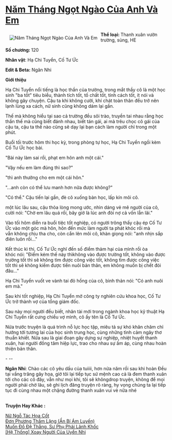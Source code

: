 <a href="https://utruyen.com/truyen/nam-thang-ngot-ngao-cua-anh-va-em/19008/" title="Năm Tháng Ngọt Ngào Của Anh Và Em"><h1>Năm Tháng Ngọt Ngào Của Anh Và Em</h1></a><div style="display:table"><img align="right" style="float: left; padding: 10px;" src="https://utruyen.com/images/story/200x260/nam-thang-ngot-ngao-cua-anh-va-em.jpg" alt="Năm Tháng Ngọt Ngào Của Anh Và Em"><b>Thể loại: </b>Thanh xuân vườn trường, sủng, HE<p></p><b>Số chương: </b>120<p></p><b>Nhân vật</b>: Hạ Chi Tuyển, Cố Tư Ức<p></p><b>Edit & Beta:</b> Ngân Nhi​<p></p><b>Giới thiệu</b><p></p>Hạ Chi Tuyển nổi tiếng là học thần của trường, trong mắt thầy cô là một học sinh "ba tốt" tiêu biểu, thành tích tốt, tố chất tốt, tính cách tốt, ít nói và không gây chuyện. Cậu ta khi không cười, khí chát toàn thân đều trở nên lạnh lùng xa cách, nữ sinh cũng không dám lại gần.<p></p>Thế mà không hiểu tại sao cả trường đều sôi trào, truyền tai nhau rằng học thần thế mà cũng biết đánh nhau, biết tán gái, ai mà trêu chọc cô gái của cậu ta, cậu ta thế nào cũng sẽ dạy lại bạn cách làm người chỉ trong một phút.<p></p>Buổi tối trước hôm thi học kỳ, trong phòng tự học, Hạ Chi Tuyển ngồi kèm Cố Tư Ức học bài.<p></p>"Bài này làm sai rồi, phạt em hôn anh một cái."<p></p>"Vậy nếu em làm đúng thì sao?"<p></p>"thì anh thưởng cho em một cái hôn."<p></p>"...anh còn có thể lưu manh hơn nữa được không?"<p></p>"Có thể." Cậu tiến lại gần, đè cô xuống bàn học, lấp kín môi cô.<p></p>một lúc lâu sau, cậu thỏa lòng mong ước, nhìn dáng vẻ mê người của cô, cười nói: "Chờ em lâu quá rồi, bây giờ là lúc anh đòi nợ cả vốn lẫn lãi."<p></p>Vào tối hôm diễn ra buổi tiệc tốt nghiệp, có người trông thấy cậu ép Cố Tư Ức vào một góc mà hôn, hôn đến mức làm người ta phát khóc rồi mà vẫn không chịu tha cho, còn cắn lên môi cô, khàn giọng nói: "anh nhịn sắp điên luôn rồi..."<p></p>Kết thúc kì thi, Cố Tư Ức nghĩ đến số điểm thảm hại của mình rồi òa khóc nói: "Điểm kém thế này thìkhông vào được trường tốt, không vào được trường tốt thì sẽ không tìm được công việc tốt, không tìm được công việc tốt thì sẽ không kiếm được tiền nuôi bản thân, em không muốn bị chết đói đâu..."<p></p>Hạ Chi Tuyển vuốt ve vành tai đỏ hồng của cô, bình thản nói: "Có anh nuôi em mà."<p></p>Sau khi tốt nghiệp, Hạ Chi Tuyển mở công ty nghiên cứu khoa học, Cố Tư Ức trở thành vợ của tổng giám đốc.<p></p>Sau này mọi người đều biết, nhân tài mới trong ngành khoa học kỹ thuật Hạ Chi Tuyển rất cưng chiều vợ mình, cô ấy tên là Cố Tư Ức.<p></p>Nửa trước truyện là quá trình nỗ lực học tập, miêu tả sự khó khăn chăm chỉ hướng tới tương lai của học sinh trung học, cùng những tình cảm ngây thơ thuần khiết. Nửa sau là giai đoạn gây dựng sự nghiệp, nhiệt huyết thanh xuân, hai người đồng tâm hiệp lực, trao cho nhau sự ấm áp, cùng nhau hoàn thiện bản thân.<p></p>- --​<p></p><b>Ngân Nhi</b>: Chào các cô yêu dấu của tuiiii, hơn nửa năm rồi sau khi hoàn Đều tại vầng trăng gây họa, giờ tôi lại tiếp tục sứ mệnh cao cả là đem thanh xuân tới cho các cô đây, vẫn như mọi khi, tôi sẽ khôngdrop truyện, không để mọi người phải chờ lâu, sẽ ghi lịch đăng truyện rõ ràng, hy vọng chúng ta lại tiếp tục đi cùng nhau một chặng đường thanh xuân vui vẻ nữa nhé </div><p><br><b>Truyện Hay Khác :</b></p><a href="https://utruyen.com/truyen/nu-ngo-tac-hoa-cot/17504/" alt="Nữ Ngỗ Tác Họa Cốt">Nữ Ngỗ Tác Họa Cốt</a><br/><a href="https://truyenngontinhay.wordpress.com/2019/10/03/don-phuong-tham-lang-an-bi-am-luyen/" alt="Đơn Phương Thầm Lặng (Ẩn Bí Ám Luyến)">Đơn Phương Thầm Lặng (Ẩn Bí Ám Luyến)</a><br/><a href="https://github.com/quanluxury/ngontinhhot/tree/master/truyenhay/17002/" alt="Muốn Đồ Đệ Thẳng, Sư Phụ Phải Lãnh Khốc">Muốn Đồ Đệ Thẳng, Sư Phụ Phải Lãnh Khốc</a><br/><a href="https://www.flickr.com/photos/184340401@N07/48819201927/" alt="[Hệ Thống] Xoay Người Của Uyển Nhi">[Hệ Thống] Xoay Người Của Uyển Nhi</a><br/>